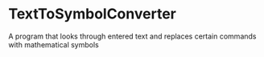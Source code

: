 # TextToSymbolConverter
A program that looks through entered text and replaces certain commands with mathematical symbols
